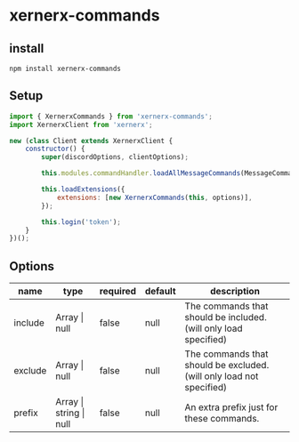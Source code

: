 # xernerx-commands

## install

```
npm install xernerx-commands
```

## Setup

```js
import { XernerxCommands } from 'xernerx-commands';
import XernerxClient from 'xernerx';

new (class Client extends XernerxClient {
	constructor() {
		super(discordOptions, clientOptions);

		this.modules.commandHandler.loadAllMessageCommands(MessageCommandOptions);

		this.loadExtensions({
			extensions: [new XernerxCommands(this, options)],
		});

		this.login('token');
	}
})();
```

## Options

| name    | type                            | required | default | description                                                          |
| ------- | ------------------------------- | -------- | ------- | -------------------------------------------------------------------- |
| include | Array<string> \| null           | false    | null    | The commands that should be included. (will only load specified)     |
| exclude | Array<string> \| null           | false    | null    | The commands that should be excluded. (will only load not specified) |
| prefix  | Array<string> \| string \| null | false    | null    | An extra prefix just for these commands.                             |
